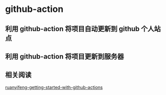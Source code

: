 # github-action

## 利用 github-action 将项目自动更新到 github 个人站点

## 利用 github-action 将项目更新到服务器

## 相关阅读

[ruanyifeng-getting-started-with-github-actions](http://www.ruanyifeng.com/blog/2019/09/getting-started-with-github-actions.html)
